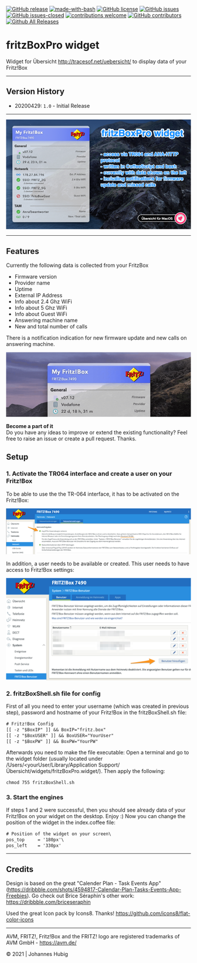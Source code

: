 [![GitHub release](https://img.shields.io/github/release/jhubig/uebersicht-widget-fritzBoxPro/all.svg?maxAge=1)](https://GitHub.com/jhubig/uebersicht-widget-fritzBoxPro/releases/)
[![made-with-bash](https://img.shields.io/badge/Made%20with-Bash-1f425f.svg)](https://www.gnu.org/software/bash/)
[![GitHub license](https://img.shields.io/github/license/jhubig/uebersicht-widget-fritzBoxPro.svg)](https://github.com/jhubig/uebersicht-widget-fritzBoxPro/blob/master/LICENSE)
[![GitHub issues](https://img.shields.io/github/issues/jhubig/uebersicht-widget-fritzBoxPro.svg)](https://GitHub.com/jhubig/uebersicht-widget-fritzBoxPro/issues/)
[![GitHub issues-closed](https://img.shields.io/github/issues-closed/jhubig/uebersicht-widget-fritzBoxPro.svg)](https://GitHub.com/jhubig/uebersicht-widget-fritzBoxPro/issues?q=is%3Aissue+is%3Aclosed)
[![contributions welcome](https://img.shields.io/badge/contributions-welcome-brightgreen.svg?style=flat)](https://github.com/jhubig/uebersicht-widget-fritzBoxPro/issues)
[![GitHub contributors](https://img.shields.io/github/contributors/jhubig/uebersicht-widget-fritzBoxPro.svg)](https://GitHub.com/jhubig/uebersicht-widget-fritzBoxPro/graphs/contributors/)
[![Github All Releases](https://img.shields.io/github/watchers/jhubig/uebersicht-widget-fritzBoxPro?style=social)](https://github.com/jhubig/uebersicht-widget-fritzBoxPro/watchers)

# fritzBoxPro widget
Widget for Übersicht http://tracesof.net/uebersicht/ to display data of your Fritz!Box

----

## Version History
- 20200429: `1.0` - Initial Release

----

![banner.png](img/banner.png?raw=true "fritzBoxPro widget")

---

## Features

Currently the following data is collected from your FritzBox

- Firmware version
- Provider name
- Uptime
- External IP Address
- Info about 2.4 Ghz WiFi
- Info about 5 Ghz WiFi
- Info about Guest WiFi
- Answering machine name
- New and total number of calls

There is a notification indication for new firmware update and new calls on answering machine.

![NewUpdateAvailable.gif](img/NewUpdateAvailable.gif?raw=true "New Update Notification")

**Become a part of it**   
Do you have any ideas to improve or extend the existing functionality? Feel free to raise an issue or create a pull request. Thanks.


## Setup

### 1. Activate the TR064 interface and create a user on your Fritz!Box

To be able to use the the TR-064 interface, it has to be activated on the Fritz!Box:

![FritzBox_Activation_TR064.png](https://github.com/jhubig/uebersicht-widget-fritzBoxPro/blob/master/img/FritzBox_Activation_TR064.png?raw=true "FritzBox_Activation_TR064.png")

In addition, a user needs to be available or created. This user needs to have access to Fritz!Box settings:

![FritzBox_CreateUser_TR064.png](https://github.com/jhubig/uebersicht-widget-fritzBoxPro/blob/master/img/FritzBox_CreateUser_TR064.png?raw=true "FritzBox_CreateUser_TR064.png")

### 2. fritzBoxShell.sh file for config

First of all you need to enter your username (which was created in previous step), password and hostname of your Fritz!Box in the fritzBoxShell.sh file:

```shell
# Fritz!Box Config
[[ -z "$BoxIP" ]] && BoxIP="fritz.box"
[[ -z "$BoxUSER" ]] && BoxUSER="YourUser"
[[ -z "$BoxPW" ]] && BoxPW="YourPW"
```

Afterwards you need to make the file executable:
Open a terminal and go to the widget folder (usually located under /Users/<yourUser/Library/Application Support/Übersicht/widgets/fritzBoxPro.widget/). Then apply the following:

```shell
chmod 755 fritzBoxShell.sh
```

### 3. Start the engines

If steps 1 and 2 were successful, then you should see already data of your Fritz!Box on your widget on the desktop. Enjoy :)
Now you can change the position of the widget in the index.coffee file:

```shell
# Position of the widget on your screen\
pos_top		= '180px'\
pos_left	= '330px'
```
----

## Credits

Design is based on the great "Calender Plan - Task Events App" (https://dribbble.com/shots/4594817-Calendar-Plan-Tasks-Events-App-Freebies). Go check out Brice Séraphin's other work: https://dribbble.com/briceseraphin

Used the great Icon pack by Icons8. Thanks! https://github.com/icons8/flat-color-icons

----

AVM, FRITZ!, Fritz!Box and the FRITZ! logo are registered trademarks of AVM GmbH - https://avm.de/

© 2021 | Johannes Hubig
